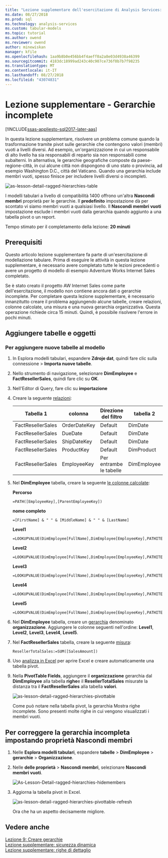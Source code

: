 ```yaml
---
title: "Lezione supplementare dell'esercitazione di Analysis Services: gerarchie incomplete | Microsoft Docs"
ms.date: 08/27/2018
ms.prod: sql
ms.technology: analysis-services
ms.custom: tabular-models
ms.topic: tutorial
ms.author: owend
ms.reviewer: owend
author: minewiskan
manager: kfile
ms.openlocfilehash: 1aa9b8b0e456bb4f4aeff0a2a8e03d4938a46399
ms.sourcegitcommit: 4183dc18999ad243c40c907ce736f0b7b7f98235
ms.translationtype: MT
ms.contentlocale: it-IT
ms.lasthandoff: 08/27/2018
ms.locfileid: "43074831"
---
```

# <a name="supplemental-lesson---ragged-hierarchies"></a>Lezione supplementare - Gerarchie incomplete

[!INCLUDE[ssas-appliesto-sql2017-later-aas](../../includes/ssas-appliesto-sql2017-later-aas.md)]

In questa lezione supplementare, risolvere un problema comune quando la trasformazione tramite pivot sulle gerarchie che contengono valori (membri) vuoti a livelli diversi. Ad esempio, un'organizzazione in cui un responsabile di alto livello ha sia responsabili di reparto sia non responsabili come subalterni. In alternativa, le gerarchie geografiche composte da paese-regione-città, in cui alcune città non dispongono di uno stato o provincia, ad esempio Washington D.C., città del Vaticano. Quando una gerarchia include membri vuoti, spesso finisce per includere livelli diversi o incompleti.

![as-lesson-detail-ragged-hierarchies-table](../tutorial-tabular-1400/media/as-lesson-detail-ragged-hierarchies-table.png)

I modelli tabulari a livello di compatibilità 1400 offrono un'altra **Nascondi membri** proprietà per le gerarchie. Il **predefinito** impostazione dà per scontato vi siamo membri vuoti a qualsiasi livello. Il **Nascondi membri vuoti** impostazione esclude i membri vuoti dalla gerarchia quando aggiunto a una tabella pivot o un report.  
  
Tempo stimato per il completamento della lezione: **20 minuti**  
  
## <a name="prerequisites"></a>Prerequisiti  
Questo articolo lezione supplementare fa parte di un'esercitazione di modellazione tabulare. Prima di eseguire le attività in questa lezione supplementare, è necessario avere completato tutte le lezioni precedenti o avere un progetto di modello di esempio Adventure Works Internet Sales completato. 

Se è stato creato il progetto AW Internet Sales come parte dell'esercitazione, il modello non contiene ancora dati o gerarchie incomplete. Per completare questa lezione supplementare, è necessario innanzitutto creare il problema aggiungendo alcune tabelle, creare relazioni, colonne calcolate, una misura e una nuova gerarchia organizzativa. Questa operazione richiede circa 15 minuti. Quindi, è possibile risolvere l'errore in pochi minuti.  

## <a name="add-tables-and-objects"></a>Aggiungere tabelle e oggetti
  
### <a name="to-add-new-tables-to-your-model"></a>Per aggiungere nuove tabelle al modello
  
1.  In Esplora modelli tabulari, espandere **Zdroje dat**, quindi fare clic sulla connessione > **Importa nuove tabelle**.
  
2.  Nello strumento di navigazione, selezionare **DimEmployee** e **FactResellerSales**, quindi fare clic su **OK**.

3.  Nell'Editor di Query, fare clic su **importazione**

4.  Creare la seguente [relazioni](../tutorial-tabular-1400/as-lesson-4-create-relationships.md):

    | Tabella 1           | colonna       | Direzione del filtro   | tabella 2     | colonna      | Attiva |
    |-------------------|--------------|--------------------|-------------|-------------|--------|
    | FactResellerSales | OrderDateKey | Default            | DimDate     | date        | Sì    |
    | FactResellerSales | DueDate      | Default            | DimDate     | date        | no     |
    | FactResellerSales | ShipDateKey  | Default            | DimDate     | date        | no     |
    | FactResellerSales | ProductKey   | Default            | DimProduct  | ProductKey  | Sì    |
    | FactResellerSales | EmployeeKey  | Per entrambe le tabelle | DimEmployee | EmployeeKey | Sì    |

5. Nel **DimEmployee** tabella, creare la seguente [le colonne calcolate](../tutorial-tabular-1400/as-lesson-5-create-calculated-columns.md): 

    **Percorso** 
    ```
    =PATH([EmployeeKey],[ParentEmployeeKey])
    ```

    **nome completo** 
    ```
    =[FirstName] & " " & [MiddleName] & " " & [LastName]
    ```

    **Level1** 
    ```
    =LOOKUPVALUE(DimEmployee[FullName],DimEmployee[EmployeeKey],PATHITEM([Path],1,1)) 
    ```

    **Level2** 
    ```
    =LOOKUPVALUE(DimEmployee[FullName],DimEmployee[EmployeeKey],PATHITEM([Path],2,1)) 
    ```

    **Level3** 
    ```
    =LOOKUPVALUE(DimEmployee[FullName],DimEmployee[EmployeeKey],PATHITEM([Path],3,1)) 
    ```

    **Level4** 
    ```
    =LOOKUPVALUE(DimEmployee[FullName],DimEmployee[EmployeeKey],PATHITEM([Path],4,1)) 
    ```

    **Level5** 
    ```
    =LOOKUPVALUE(DimEmployee[FullName],DimEmployee[EmployeeKey],PATHITEM([Path],5,1)) 
    ```

6.  Nel **DimEmployee** tabella, creare un [gerarchia](../tutorial-tabular-1400/as-lesson-9-create-hierarchies.md) denominato **organizzazione**. Aggiungere le colonne seguenti nell'ordine: **Level1**, **Level2**, **Level3**, **Level4**, **Level5**.

7.  Nel **FactResellerSales** tabella, creare la seguente [misura](../tutorial-tabular-1400/as-lesson-6-create-measures.md):

    ```
    ResellerTotalSales:=SUM([SalesAmount])
    ```

8.  Uso [analizza in Excel](../tutorial-tabular-1400/as-lesson-12-analyze-in-excel.md) per aprire Excel e creare automaticamente una tabella pivot.

9.  Nella **PivotTable Fields**, aggiungere il **organizzazione** gerarchia dal **DimEmployee** alla tabella **righe**e il  **ResellerTotalSales** misurate la distanza tra il **FactResellerSales** alla tabella **valori**.

    ![as-lesson-detail-ragged-hierarchies-pivottable](../tutorial-tabular-1400/media/as-lesson-detail-ragged-hierarchies-pivottable.png)

    Come può notare nella tabella pivot, la gerarchia Mostra righe incomplete. Sono presenti molte righe in cui vengono visualizzati i membri vuoti.

## <a name="to-fix-the-ragged-hierarchy-by-setting-the-hide-members-property"></a>Per correggere la gerarchia incompleta impostando proprietà Nascondi membri

1.  Nelle **Esplora modelli tabulari**, espandere **tabelle** > **DimEmployee** > **gerarchie**  >  **Organizzazione**.

2.  Nelle **delle proprietà** > **Nascondi membri**, selezionare **Nascondi membri vuoti**. 

    ![As-Lesson-Detail-ragged-hierarchies-hidemembers](../tutorial-tabular-1400/media/as-lesson-detail-ragged-hierarchies-hidemembers.png)

3.  Aggiorna la tabella pivot in Excel. 

    ![as-lesson-detail-ragged-hierarchies-pivottable-refresh](../tutorial-tabular-1400/media/as-lesson-detail-ragged-hierarchies-pivottable-refresh.png)

    Ora che ha un aspetto decisamente migliore.

## <a name="see-also"></a>Vedere anche   
[Lezione 9: Creare gerarchie](../tutorial-tabular-1400/as-lesson-9-create-hierarchies.md)  
[Lezione supplementare: sicurezza dinamica](../tutorial-tabular-1400/as-supplemental-lesson-dynamic-security.md)  
[Lezione supplementare: righe di dettaglio](../tutorial-tabular-1400/as-supplemental-lesson-detail-rows.md)  
